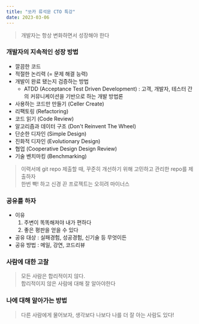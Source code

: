 ```yaml
---
title: "쏘카 류석문 CTO 특강"
date: 2023-03-06
---
```


> 개발자는 항상 변화하면서 성장해야 한다

### 개발자의 지속적인 성장 방법

- 깔끔한 코드
- 적절한 논리력 (= 문제 해결 능력)
- 개발이 완료 됐는지 검증하는 방법
  - ATDD (Acceptance Test Driven Development) : 고객, 개발자, 테스터 간의 커뮤니케이션을 기반으로 하는 개발 방법론
- 사용하는 코드만 만들기 (Celler Create)
- 리팩토링 (Refactoring)
- 코드 읽기 (Code Review)
- 알고리즘과 데이터 구조 (Don't Reinvent The Wheel)
- 단순한 디자인 (Simple Design)
- 진화적 디자인 (Evolutionary Design)
- 협업 (Cooperative Design Design Review)
- 기술 벤치마킹 (Benchmarking)

> 이력서에 git repo 제출할 때, 꾸준히 개선하기 위해 고민하고 관리한 repo를 제출하자  
> 한번 빡! 하고 신경 끈 프로젝트는 오히려 마이너스

### 공유를 하자

- 이유
  1. 주변이 똑똑해져야 내가 편하다
  2. 좋은 평판을 얻을 수 있다
- 공유 대상 : 실패경험, 성공경험, 신기술 등 무엇이든
- 공유 방법 : 메일, 강연, 코드리뷰

### 사람에 대한 고찰

> 모든 사람은 합리적이지 않다.  
> 합리적이지 않은 사람에 대해 잘 알아야한다

### 나에 대해 알아가는 방법

> 다른 사람에게 물어보자, 생각보다 나보다 나를 더 잘 아는 사람도 있다!

